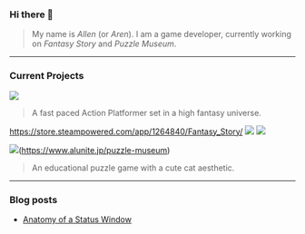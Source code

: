 ### Hi there 👋
> My name is *Allen* (or *Aren*). I am a game developer, currently working on *Fantasy Story* and *Puzzle Museum*. 
---
### Current Projects 
![](https://allenoliver.github.io/FantasyStory/images/logo_dark.png)
> A fast paced Action Platformer set in a high fantasy universe. 

https://store.steampowered.com/app/1264840/Fantasy_Story/
![](https://img.shields.io/badge/Steam-Check%20it!-red?style=plastic&logo=steam&link=https://store.steampowered.com/app/1264840/Fantasy_Story/&link=https://store.steampowered.com/app/1264840/Fantasy_Story/)
![](https://img.shields.io/badge/itch.io-Check%20it!-red?style=plastic&logo=itch.io)

![](https://images.squarespace-cdn.com/content/v1/5ee0db6d27cc552b9ab12ab6/1606486316399-G6AYI7XBX2URTOXNSL1W/ke17ZwdGBToddI8pDm48kH3Q8TjQNHoGSBCBu-WKmJJ7gQa3H78H3Y0txjaiv_0fDoOvxcdMmMKkDsyUqMSsMWxHk725yiiHCCLfrh8O1z5QPOohDIaIeljMHgDF5CVlOqpeNLcJ80NK65_fV7S1UesK-rXRrrWPYlj-RLsCyCzPrMqu8tDvN8Ak6bXTozbdH3bqxw7fF48mhrq5Ulr0Hg/puzzle+museum+title.png)(https://www.alunite.jp/puzzle-museum)

> An educational puzzle game with a cute cat aesthetic.
---
### Blog posts 
<!-- BLOG-POST-LIST:START -->
- [Anatomy of a Status Window](https://www.reddit.com/r/u_ArenDev/comments/kq9uxj/anatomy_of_a_status_window/)
<!-- BLOG-POST-LIST:END -->